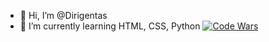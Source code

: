 - 👋 Hi, I’m @Dirigentas
- 🌱 I’m currently learning HTML, CSS, Python
[![Code Wars](https://www.codewars.com/users/Dirigentas/badges/small)](https://www.codewars.com/users/Dirigentas)


<!---
Dirigentas/Dirigentas is a ✨ special ✨ repository because its `README.md` (this file) appears on your GitHub profile.
You can click the Preview link to take a look at your changes.

- 👀 I’m interested in ...
- 💞️ I’m looking to collaborate on ...
- 📫 How to reach me ...
--->
